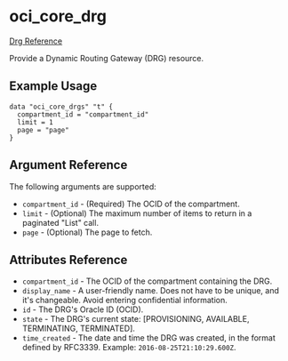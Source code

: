 # oci\_core\_drg

[Drg Reference][18ac8fea]

  [18ac8fea]: https://docs.us-phoenix-1.oraclecloud.com/api/#/en/iaas/20160918/Drg/ "DrgReference"

Provide a Dynamic Routing Gateway (DRG) resource.

## Example Usage

```
data "oci_core_drgs" "t" {
  compartment_id = "compartment_id"
  limit = 1
  page = "page"
}
```

## Argument Reference

The following arguments are supported:

* `compartment_id` - (Required) The OCID of the compartment.
* `limit` - (Optional) The maximum number of items to return in a paginated "List" call.
* `page` - (Optional) The page to fetch.

## Attributes Reference
* `compartment_id` - The OCID of the compartment containing the DRG.
* `display_name` - A user-friendly name. Does not have to be unique, and it's changeable. Avoid entering confidential information.
* `id` - The DRG's Oracle ID (OCID).
* `state` - The DRG's current state: [PROVISIONING, AVAILABLE, TERMINATING, TERMINATED].
* `time_created` - The date and time the DRG was created,  in the format defined by RFC3339.  Example: `2016-08-25T21:10:29.600Z`.
